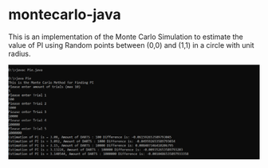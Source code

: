 # montecarlo-java

This is an implementation of the Monte Carlo Simulation to estimate the value of PI using Random points between (0,0) and (1,1) in a circle with unit radius.

![Alt text](output3.PNG?raw=true "Title")
